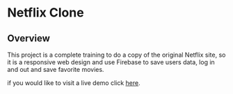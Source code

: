 # Netflix Clone

## Overview

This project is a complete training to do a copy of the original Netflix site, so it is a responsive web design and use Firebase to save users data, log in and out and save favorite movies.

if you would like to visit a live demo click [here](https://netflix-clone-phi-blue.vercel.app).
